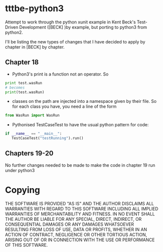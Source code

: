 tttbe-python3
=============

Attempt to work through the python xunit example in Kent Beck's Test-Driven Development ([BECK] )by example, but porting to python3 from python2.

I'll be listing the new types of changes that I have decided to apply by chapter in [BECK] by chapter.

Chapter 18
----------

* Python3's print is a function not an operator. So 
~~~~~ python
print test.wasRun
# becomes
print(test.wasRun)
~~~~~

* classes on the path are injected into a namespace given by their file. So for each class you have, you need a line of the form 

~~~~~ python 
from WasRun import WasRun
 ~~~~~

* Pythonised TestCaseTest to have the usual python pattern for code:
 
~~~~~ python
if __name__ == "__main__":
   TestCaseTest("testRunning").run()
~~~~~

Chapters 19-20
--------------
No further changes needed to be made to make the code in chapter 19 run under python3
   
Copying
=======

THE SOFTWARE IS PROVIDED "AS IS" AND THE AUTHOR DISCLAIMS ALL WARRANTIES WITH REGARD TO THIS SOFTWARE INCLUDING ALL IMPLIED WARRANTIES OF MERCHANTABILITY AND FITNESS. IN NO EVENT SHALL THE AUTHOR BE LIABLE FOR ANY SPECIAL, DIRECT, INDIRECT, OR CONSEQUENTIAL DAMAGES OR ANY DAMAGES WHATSOEVER RESULTING FROM LOSS OF USE, DATA OR PROFITS, WHETHER IN AN ACTION OF CONTRACT, NEGLIGENCE OR OTHER TORTIOUS ACTION, ARISING OUT OF OR IN CONNECTION WITH THE USE OR PERFORMANCE OF THIS SOFTWARE.
